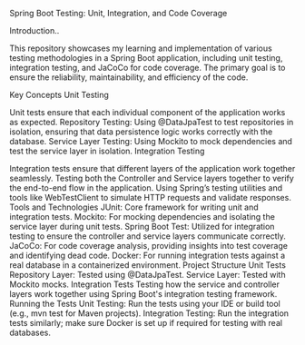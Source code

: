 Spring Boot Testing: Unit, Integration, and Code Coverage

Introduction..

This repository showcases my learning and implementation of various testing methodologies in a Spring Boot application, including unit testing, integration testing, and JaCoCo for code coverage. The primary goal is to ensure the reliability, maintainability, and efficiency of the code.

Key Concepts
Unit Testing

Unit tests ensure that each individual component of the application works as expected.
Repository Testing: Using @DataJpaTest to test repositories in isolation, ensuring that data persistence logic works correctly with the database.
Service Layer Testing: Using Mockito to mock dependencies and test the service layer in isolation.
Integration Testing

Integration tests ensure that different layers of the application work together seamlessly.
Testing both the Controller and Service layers together to verify the end-to-end flow in the application.
Using Spring’s testing utilities and tools like WebTestClient to simulate HTTP requests and validate responses.
Tools and Technologies
JUnit: Core framework for writing unit and integration tests.
Mockito: For mocking dependencies and isolating the service layer during unit tests.
Spring Boot Test: Utilized for integration testing to ensure the controller and service layers communicate correctly.
JaCoCo: For code coverage analysis, providing insights into test coverage and identifying dead code.
Docker: For running integration tests against a real database in a containerized environment.
Project Structure
Unit Tests
Repository Layer: Tested using @DataJpaTest.
Service Layer: Tested with Mockito mocks.
Integration Tests
Testing how the service and controller layers work together using Spring Boot's integration testing framework.
Running the Tests
Unit Testing: Run the tests using your IDE or build tool (e.g., mvn test for Maven projects).
Integration Testing: Run the integration tests similarly; make sure Docker is set up if required for testing with real databases.
